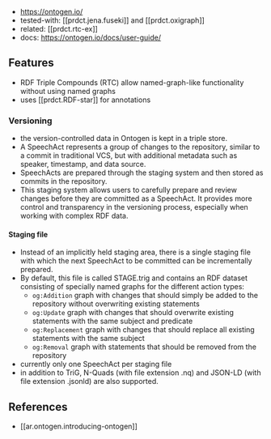 
- https://ontogen.io/
- tested-with: [[prdct.jena.fuseki]] and [[prdct.oxigraph]]
- related: [[prdct.rtc-ex]]
- docs: https://ontogen.io/docs/user-guide/

## Features

- RDF Triple Compounds (RTC) allow named-graph-like functionality without using named graphs
- uses [[prdct.RDF-star]] for annotations

### Versioning

- the version-controlled data in Ontogen is kept in a triple store.
- A SpeechAct represents a group of changes to the repository, similar to a commit in traditional VCS, but with additional metadata such as speaker, timestamp, and data source.
- SpeechActs are prepared through the staging system and then stored as commits in the repository.
- This staging system allows users to carefully prepare and review changes before they are committed as a SpeechAct. It provides more control and transparency in the versioning process, especially when working with complex RDF data.

#### Staging file

- Instead of an implicitly held staging area, there is a single staging file with which the next SpeechAct to be committed can be incrementally prepared. 
- By default, this file is called STAGE.trig and contains an RDF dataset consisting of specially named graphs for the different action types:
  -   `og:Addition` graph with changes that should simply be added to the repository without overwriting existing statements
  -   `og:Update` graph with changes that should overwrite existing statements with the same subject and predicate
  -   `og:Replacement` graph with changes that should replace all existing statements with the same subject
  -   `og:Removal` graph with statements that should be removed from the repository
-   currently only one SpeechAct per staging file
-   in addition to TriG, N-Quads (with file extension .nq) and JSON-LD (with file extension .jsonld) are also supported.


## References

- [[ar.ontogen.introducing-ontogen]] 